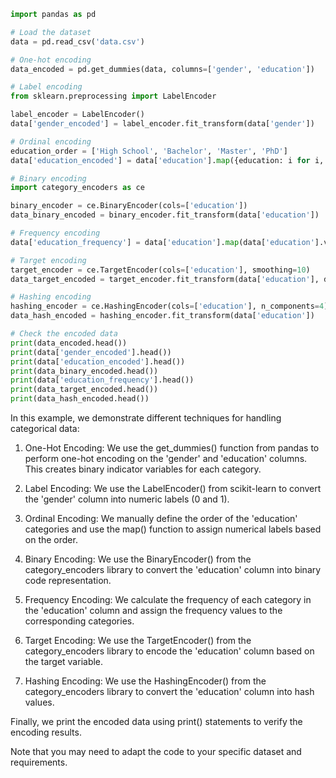 ```python
import pandas as pd

# Load the dataset
data = pd.read_csv('data.csv')

# One-hot encoding
data_encoded = pd.get_dummies(data, columns=['gender', 'education'])

# Label encoding
from sklearn.preprocessing import LabelEncoder

label_encoder = LabelEncoder()
data['gender_encoded'] = label_encoder.fit_transform(data['gender'])

# Ordinal encoding
education_order = ['High School', 'Bachelor', 'Master', 'PhD']
data['education_encoded'] = data['education'].map({education: i for i, education in enumerate(education_order)})

# Binary encoding
import category_encoders as ce

binary_encoder = ce.BinaryEncoder(cols=['education'])
data_binary_encoded = binary_encoder.fit_transform(data['education'])

# Frequency encoding
data['education_frequency'] = data['education'].map(data['education'].value_counts() / len(data))

# Target encoding
target_encoder = ce.TargetEncoder(cols=['education'], smoothing=10)
data_target_encoded = target_encoder.fit_transform(data['education'], data['target'])

# Hashing encoding
hashing_encoder = ce.HashingEncoder(cols=['education'], n_components=4)
data_hash_encoded = hashing_encoder.fit_transform(data['education'])

# Check the encoded data
print(data_encoded.head())
print(data['gender_encoded'].head())
print(data['education_encoded'].head())
print(data_binary_encoded.head())
print(data['education_frequency'].head())
print(data_target_encoded.head())
print(data_hash_encoded.head())

```
In this example, we demonstrate different techniques for handling categorical data:

1. One-Hot Encoding: We use the get_dummies() function from pandas to perform one-hot encoding on the 'gender' and 'education' columns. This creates binary indicator variables for each category.

2. Label Encoding: We use the LabelEncoder() from scikit-learn to convert the 'gender' column into numeric labels (0 and 1).

3. Ordinal Encoding: We manually define the order of the 'education' categories and use the map() function to assign numerical labels based on the order.

4. Binary Encoding: We use the BinaryEncoder() from the category_encoders library to convert the 'education' column into binary code representation.
 
5. Frequency Encoding: We calculate the frequency of each category in the 'education' column and assign the frequency values to the corresponding categories.

6. Target Encoding: We use the TargetEncoder() from the category_encoders library to encode the 'education' column based on the target variable.

7. Hashing Encoding: We use the HashingEncoder() from the category_encoders library to convert the 'education' column into hash values.
 
Finally, we print the encoded data using print() statements to verify the encoding results.

Note that you may need to adapt the code to your specific dataset and requirements.